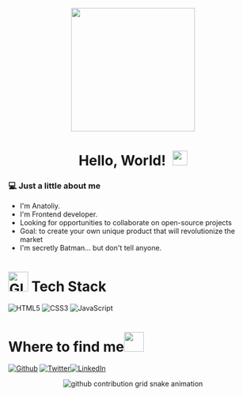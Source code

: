 <p align="center">
  <img src="https://media.giphy.com/media/v1.Y2lkPTc5MGI3NjExbGFhNDdzdGRzd3RpZXBnbm1icjdoeWUwbzV0M2gwODB6Ynd6ZnRsaiZlcD12MV9pbnRlcm5hbF9naWZfYnlfaWQmY3Q9Zw/qgQUggAC3Pfv687qPC/giphy.gif" width="250" />
</p>

<h1 align="center">Hello, World! &nbsp;<img src="https://github.com/TheDudeThatCode/TheDudeThatCode/blob/master/Assets/Earth.gif" width="30px"></h1>

<h3>💻 Just a little about me</h3>
<ul>
  <li>I'm Anatoliy.</li>
  <li>I'm Frontend developer.</li>
  <li>Looking for opportunities to collaborate on open-source projects</li>
   <li>Goal: to create your own unique product that will revolutionize the market</li>
  <li>I'm secretly Batman... but don't tell anyone.</li>
</ul>

<img alt="GIF" src="https://github.com/SP-XD/SP-XD/blob/main/images/Developer.gif" width="40" />&nbsp;Tech Stack    
====================================================================================================================================
![HTML5](https://img.shields.io/badge/-HTML5-%23E44D27?style=flat-square&logo=html5&logoColor=ffffff)
![CSS3](https://img.shields.io/badge/-CSS3-%231572B6?style=flat-square&logo=css3)
![JavaScript](https://img.shields.io/badge/-JavaScript-%23F7DF1C?style=flat-square&logo=javascript&logoColor=000000&labelColor=%23F7DF1C&color=%23FFCE5A)
<!-- ![TypeScript](https://img.shields.io/badge/-TypeScript-007ACC?style=flat-square&logo=typescript&logoColor=white)
![Vue.js](https://img.shields.io/badge/-Vue.js-%232c3e50?style=flat-square&logo=vuedotjs)
![Nuxt](https://img.shields.io/badge/-Nuxt.js-%23282C34?style=flat-square&logo=nuxtdotjs)
![React.js](https://img.shields.io/badge/-React.js-%23282C34?style=flat-square&logo=react)
![Next.js](https://img.shields.io/badge/-Next.js-%23000000?style=flat-square&logo=nextdotjs) -->


Where to find me<img src="https://media.giphy.com/media/VgCDAzcKvsR6OM0uWg/giphy.gif" width="40">
====================================================================================================================================
 <p><a href="https://github.com/Aharon01" target="_blank"><img alt="Github" src="https://img.shields.io/badge/GitHub-%2312100E.svg?&style=for-the-badge&logo=Github&logoColor=white" /></a> <a href="https://twitter.com/Berez06" target="_blank"><img alt="Twitter" src="https://img.shields.io/badge/twitter-%231DA1F2.svg?&style=for-the-badge&logo=twitter&logoColor=white" /></a><a href="#" target="_blank"><img alt="LinkedIn" src="https://img.shields.io/badge/linkedin-%230077B5.svg?&style=for-the-badge&logo=linkedin&logoColor=white" /></a>
</p>

<!-- Добавляем Snake Animation -->
<div align="center">
  <picture>
    <source media="(prefers-color-scheme: dark)" srcset="https://raw.githubusercontent.com/Drowh/Drowh/output/github-contribution-grid-snake-dark.svg">
    <source media="(prefers-color-scheme: light)" srcset="https://raw.githubusercontent.com/Drowh/Drowh/output/github-contribution-grid-snake.svg">
    <img alt="github contribution grid snake animation" src="https://raw.githubusercontent.com/Drowh/Drowh/output/github-contribution-grid-snake.svg">
  </picture>
</div>
